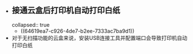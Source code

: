 - ## 接通云盒后打印机自动打印白纸
  collapsed:: true
	- ((64619ea7-c926-4de7-b2ee-7333ac7ba9d1))
- 对于无扫描功能的云盒来说，安装USB连接工具并配置端口会导致打印机自动打印白纸